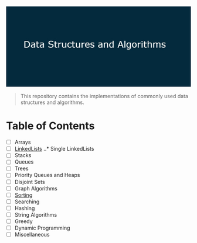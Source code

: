 ![logo](https://github.com/coded9/DSA/blob/master/imgs/dsa.jpg)

> This repository contains the implementations of commonly used data structures and algorithms.

# Table of Contents
- [ ] Arrays
- [ ] [LinkedLists](https://github.com/coded9/DSA/tree/master/Java/LinkedLists)
      ..* Single LinkedLists
- [ ] Stacks
- [ ] Queues
- [ ] Trees
- [ ] Priority Queues and Heaps
- [ ] Disjoint Sets
- [ ] Graph Algorithms
- [ ] [Sorting](https://github.com/coded9/DSA/tree/master/Java/Sorting)
- [ ] Searching
- [ ] Hashing
- [ ] String Algorithms
- [ ] Greedy 
- [ ] Dynamic Programming
- [ ] Miscellaneous
